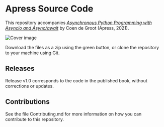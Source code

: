 # Apress Source Code

This repository accompanies [*Asynchronous Python Programming with Asyncio and Async/await*](https://link.springer.com/video/10.1007/%isbn%) by Coen de Groot (Apress, 2021).

[comment]: #cover
![Cover image](%isbn%.jpg)

Download the files as a zip using the green button, or clone the repository to your machine using Git.

## Releases

Release v1.0 corresponds to the code in the published book, without corrections or updates.

## Contributions

See the file Contributing.md for more information on how you can contribute to this repository.